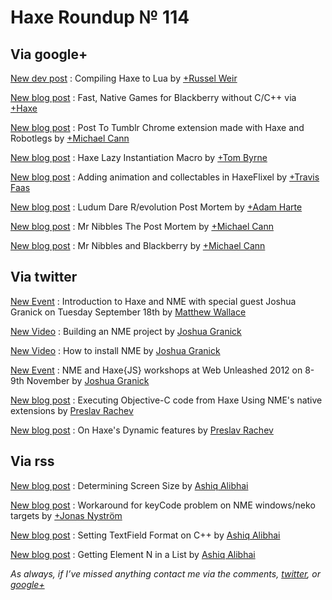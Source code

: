 [_template]: roundup.html
# Haxe Roundup № 114

## Via google+

[New dev post][link 1] : Compiling Haxe to Lua by [+Russel Weir][link 2]

[New blog post][link 3] : Fast, Native Games for Blackberry without C/C++ via [+Haxe][link 4]

[New blog post][link 5] : Post To Tumblr Chrome extension made with Haxe and Robotlegs by [+Michael Cann][link 6]

[New blog post][link 7] : Haxe Lazy Instantiation Macro by [+Tom Byrne][link 8]

[New blog post][link 9] : Adding animation and collectables in HaxeFlixel by [+Travis Faas][link 10]

[New blog post][link 11] : Ludum Dare R/evolution Post Mortem by [+Adam Harte][link 12]

[New blog post][link 13] : Mr Nibbles The Post Mortem by [+Michael Cann][link 14]

[New blog post][link 15] : Mr Nibbles and Blackberry by [+Michael Cann][link 16]

## Via twitter

[New Event][link 17] : Introduction to Haxe and NME with special guest Joshua Granick on Tuesday September 18th by [Matthew Wallace][link 18]

[New Video][link 19] : Building an NME project by [Joshua Granick][link 20]

[New Video][link 21] : How to install NME by [Joshua Granick][link 22]

[New Event][link 23] : NME and Haxe{JS} workshops at Web Unleashed 2012 on 8-9th November by [Joshua Granick][link 24]

[New blog post][link 25] : Executing Objective-C code from Haxe Using NME's native extensions by [Preslav Rachev][link 26]

[New blog post][link 27] : On Haxe's Dynamic features by [Preslav Rachev][link 28]

## Via rss

[New blog post][link 29] : Determining Screen Size by [Ashiq Alibhai][link 30]

[New blog post][link 31] : Workaround for keyCode problem on NME windows/neko targets by [+Jonas Nyström][link 32]

[New blog post][link 33] : Setting TextField Format on C++ by [Ashiq Alibhai][link 34]

[New blog post][link 35] : Getting Element N in a List by [Ashiq Alibhai][link 36]

*As always, if I’ve missed anything contact me via the comments, [twitter][link 37], or [google+][link 38]*

[link 1]: https://plus.google.com/118236512199566043694/posts/GVbYQLNmzJp "New dev post"
[link 2]: https://plus.google.com/118236512199566043694 "+Russel Weir"
[link 3]: http://devblog.blackberry.com/2012/09/fast-native-games-for-blackberry-without-cc/ "New blog post"
[link 4]: https://plus.google.com/113704686911055424796/posts "+Haxe"
[link 5]: http://mikecann.co.uk/personal-projects/all-new-post-to-tumblr-chrome-extension-created-with-haxe-robotlegs/ "New blog post"
[link 6]: https://plus.google.com/103935315974298335210 "+Michael Cann"
[link 7]: http://www.tbyrne.org/haxe-lazy-instantiation-macro "New blog post"
[link 8]: https://plus.google.com/112835222083346353538/posts "+Tom Byrne"
[link 9]: http://dustytome.net/moot/2012/09/haxeflixel-tutorial-adding-animation-and-collectables/ "New blog post"
[link 10]: https://plus.google.com/116895840380261571936 "+Travis Faas"
[link 11]: http://www.ludumdare.com/compo/2012/09/09/181467/ "New blog post"
[link 12]: https://plus.google.com/118180986311486123918 "+Adam Harte"
[link 13]: http://mikecann.co.uk/personal-project/mr-nibbles-the-post-mortem/ "New blog post"
[link 14]: https://plus.google.com/103935315974298335210 "+Michael Cann"
[link 15]: http://mikecann.co.uk/uncategorized/mr-nibbles-blackberry/ "New blog post"
[link 16]: https://plus.google.com/103935315974298335210 "+Michael Cann"
[link 17]: http://www.idofnashville.com/events/75553232/?a=socialmedia&amp;eventId=75553232&amp;action=detail "New Event"
[link 18]: https://www.twitter.com/matthewswallace "Matthew Wallace"
[link 19]: http://www.youtube.com/watch?v=bhEya1YWgfg&amp;feature=youtube_gdata "New Video"
[link 20]: https://www.twitter.com/singmajesty "Joshua Granick"
[link 21]: http://www.youtube.com/watch?v=iFCr1qr0E6U&amp;feature=plcp "New Video"
[link 22]: https://www.twitter.com/singmajesty "Joshua Granick"
[link 23]: http://www.fitc.ca/events/about/?event=136 "New Event"
[link 24]: https://www.twitter.com/singmajesty "Joshua Granick"
[link 25]: http://preslavr.tumblr.com/post/31135694336/executing-objective-c-code-from-haxe-using-nmes "New blog post"
[link 26]: https://www.twitter.com/preslavrachev "Preslav Rachev"
[link 27]: http://preslavr.tumblr.com/post/31060601993/on-haxes-dynamic-features "New blog post"
[link 28]: https://www.twitter.com/preslavrachev "Preslav Rachev"
[link 29]: http://haxeable.com/2012/determining-screen-size/ "New blog post"
[link 30]: http://haxeable.com "Ashiq Alibhai"
[link 31]: http://haxeable.com/2012/workaround-for-keycode-problem-on-nme-windowsneko-targets/ "New blog post"
[link 32]: https://plus.google.com/100705622302444765857/posts "+Jonas Nyström"
[link 33]: http://haxeable.com/2012/setting-textfield-format-on-cpp/ "New blog post"
[link 34]: http://haxeable.com "Ashiq Alibhai"
[link 35]: http://haxeable.com/2012/getting-element-n-in-a-list/ "New blog post"
[link 36]: http://haxeable.com "Ashiq Alibhai"
[link 37]: https://www.twitter.com/skial "twitter"
[link 38]: https://plus.google.com/108191133566932856821/posts "google+"

